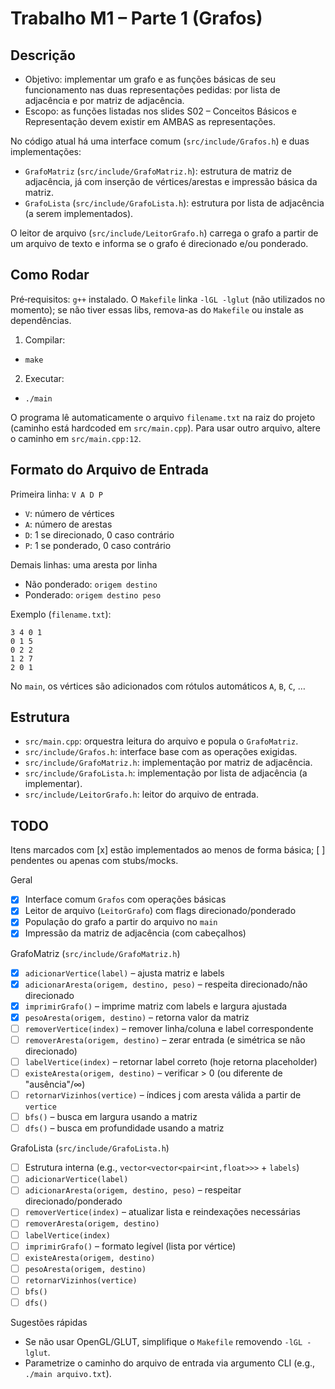 # Trabalho M1 – Parte 1 (Grafos)

## Descrição
- Objetivo: implementar um grafo e as funções básicas de seu funcionamento nas duas representações pedidas: por lista de adjacência e por matriz de adjacência.
- Escopo: as funções listadas nos slides S02 – Conceitos Básicos e Representação devem existir em AMBAS as representações.

No código atual há uma interface comum (`src/include/Grafos.h`) e duas implementações:
- `GrafoMatriz` (`src/include/GrafoMatriz.h`): estrutura de matriz de adjacência, já com inserção de vértices/arestas e impressão básica da matriz.
- `GrafoLista` (`src/include/GrafoLista.h`): estrutura por lista de adjacência (a serem implementados).

O leitor de arquivo (`src/include/LeitorGrafo.h`) carrega o grafo a partir de um arquivo de texto e informa se o grafo é direcionado e/ou ponderado.

## Como Rodar
Pré‑requisitos: `g++` instalado. O `Makefile` linka `-lGL -lglut` (não utilizados no momento); se não tiver essas libs, remova-as do `Makefile` ou instale as dependências.

1) Compilar:
- `make`

2) Executar:
- `./main`

O programa lê automaticamente o arquivo `filename.txt` na raiz do projeto (caminho está hardcoded em `src/main.cpp`). Para usar outro arquivo, altere o caminho em `src/main.cpp:12`.

## Formato do Arquivo de Entrada
Primeira linha: `V A D P`
- `V`: número de vértices
- `A`: número de arestas
- `D`: 1 se direcionado, 0 caso contrário
- `P`: 1 se ponderado, 0 caso contrário

Demais linhas: uma aresta por linha
- Não ponderado: `origem destino`
- Ponderado: `origem destino peso`

Exemplo (`filename.txt`):
```
3 4 0 1
0 1 5
0 2 2
1 2 7
2 0 1
```

No `main`, os vértices são adicionados com rótulos automáticos `A`, `B`, `C`, …

## Estrutura
- `src/main.cpp`: orquestra leitura do arquivo e popula o `GrafoMatriz`.
- `src/include/Grafos.h`: interface base com as operações exigidas.
- `src/include/GrafoMatriz.h`: implementação por matriz de adjacência.
- `src/include/GrafoLista.h`: implementação por lista de adjacência (a implementar).
- `src/include/LeitorGrafo.h`: leitor do arquivo de entrada.

## TODO
Itens marcados com [x] estão implementados ao menos de forma básica; [ ] pendentes ou apenas com stubs/mocks.

Geral
- [x] Interface comum `Grafos` com operações básicas
- [x] Leitor de arquivo (`LeitorGrafo`) com flags direcionado/ponderado
- [x] População do grafo a partir do arquivo no `main`
- [x] Impressão da matriz de adjacência (com cabeçalhos)

GrafoMatriz (`src/include/GrafoMatriz.h`)
- [x] `adicionarVertice(label)` – ajusta matriz e labels
- [x] `adicionarAresta(origem, destino, peso)` – respeita direcionado/não direcionado
- [x] `imprimirGrafo()` – imprime matriz com labels e largura ajustada
- [x] `pesoAresta(origem, destino)` – retorna valor da matriz
- [ ] `removerVertice(index)` – remover linha/coluna e label correspondente
- [ ] `removerAresta(origem, destino)` – zerar entrada (e simétrica se não direcionado)
- [ ] `labelVertice(index)` – retornar label correto (hoje retorna placeholder)
- [ ] `existeAresta(origem, destino)` – verificar > 0 (ou diferente de "ausência"/∞)
- [ ] `retornarVizinhos(vertice)` – índices j com aresta válida a partir de `vertice`
- [ ] `bfs()` – busca em largura usando a matriz
- [ ] `dfs()` – busca em profundidade usando a matriz

GrafoLista (`src/include/GrafoLista.h`)
- [ ] Estrutura interna (e.g., `vector<vector<pair<int,float>>>` + `labels`)
- [ ] `adicionarVertice(label)`
- [ ] `adicionarAresta(origem, destino, peso)` – respeitar direcionado/ponderado
- [ ] `removerVertice(index)` – atualizar lista e reindexações necessárias
- [ ] `removerAresta(origem, destino)`
- [ ] `labelVertice(index)`
- [ ] `imprimirGrafo()` – formato legível (lista por vértice)
- [ ] `existeAresta(origem, destino)`
- [ ] `pesoAresta(origem, destino)`
- [ ] `retornarVizinhos(vertice)`
- [ ] `bfs()`
- [ ] `dfs()`

Sugestões rápidas
- Se não usar OpenGL/GLUT, simplifique o `Makefile` removendo `-lGL -lglut`.
- Parametrize o caminho do arquivo de entrada via argumento CLI (e.g., `./main arquivo.txt`).
